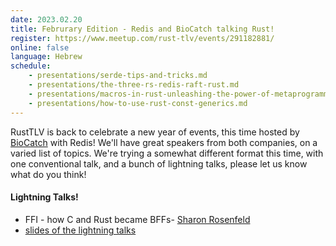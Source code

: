 ```yaml
---
date: 2023.02.20
title: Februrary Edition - Redis and BioCatch talking Rust!
register: https://www.meetup.com/rust-tlv/events/291182881/
online: false
language: Hebrew
schedule:
    - presentations/serde-tips-and-tricks.md
    - presentations/the-three-rs-redis-raft-rust.md
    - presentations/macros-in-rust-unleashing-the-power-of-metaprogramming.md
    - presentations/how-to-use-rust-const-generics.md
---
```


RustTLV is back to celebrate a new year of events, this time hosted by [BioCatch](https://www.biocatch.com/) with Redis! We'll have great speakers from both companies, on a varied list of topics.
We're trying a somewhat different format this time, with one conventional talk, and a bunch of lightning talks, please let us know what do you think!

#### Lightning Talks!

* FFI - how C and Rust became BFFs- [Sharon Rosenfeld](https://www.linkedin.com/in/sharon-rosenfeld-972426b/)
* [slides of the lightning talks](/slides/redis-lightning-talks-2023-02-20.pdf)


